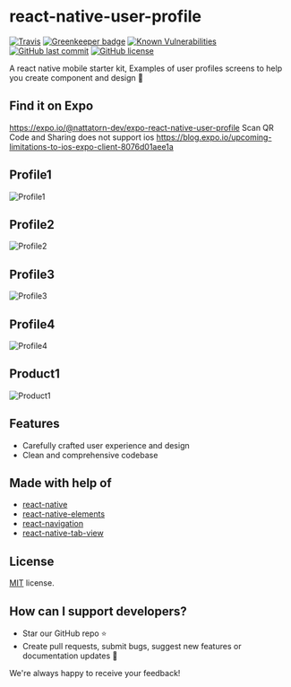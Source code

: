 # react-native-user-profile
[![Travis](https://api.travis-ci.org/nattatorn-dev/react-native-user-profile.svg)]()
[![Greenkeeper badge](https://badges.greenkeeper.io/nattatorn-dev/react-native-user-profile.svg)]()
[![Known Vulnerabilities](https://snyk.io/test/github/nattatorn-dev/react-native-user-profile/badge.svg?targetFile=package.json)](https://snyk.io/test/github/nattatorn-dev/react-native-user-profile?targetFile=package.json)
[![GitHub last commit](https://img.shields.io/github/last-commit/google/skia.svg)]()
[![GitHub license](https://img.shields.io/github/license/nattatorn-dev/react-native-user-profile.svg)]()

A react native mobile starter kit, Examples of user profiles screens to help you create component and design 🎨

## Find it on Expo
https://expo.io/@nattatorn-dev/expo-react-native-user-profile 
Scan QR Code and Sharing does not support ios
https://blog.expo.io/upcoming-limitations-to-ios-expo-client-8076d01aee1a

## Profile1
![Profile1](https://i.imgur.com/Otl1wox.jpg)

## Profile2
![Profile2](https://i.imgur.com/xT9pole.jpg)

## Profile3
![Profile3](https://i.imgur.com/Le5gqwL.jpg)

## Profile4
![Profile4](https://i.imgur.com/9TiMIB9.jpg)

## Product1
![Product1](https://i.imgur.com/3maoUqy.jpg)

## Features
- Carefully crafted user experience and design
- Clean and comprehensive codebase

## Made with help of
- [react-native](https://github.com/facebook/react-native)
- [react-native-elements](https://github.com/react-native-training/react-native-elements)
- [react-navigation](https://github.com/react-community/react-navigation)
- [react-native-tab-view](https://github.com/react-native-community/react-native-tab-view)

## License
[MIT](LICENSE) license.

## How can I support developers?
- Star our GitHub repo :star:
- Create pull requests, submit bugs, suggest new features or documentation updates :wrench:

We're always happy to receive your feedback!
